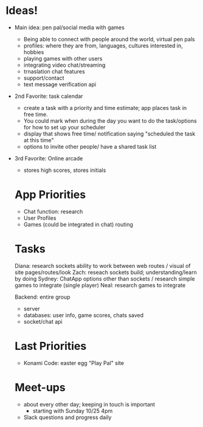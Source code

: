 # Ideas!

- Main idea: pen pal/social media with games
    - Being able to connect with people around the world, virtual pen pals
    - profiles: where they are from, languages, cultures interested in, hobbies
    - playing games with other users
    - integrating video chat/streaming
    - trnaslation chat features
    - support/contact
    - text message verification api
- 2nd Favorite: task calendar
    - create a task with a priority and time estimate; app places task in free time.
    - You could mark when during the day you want to do the task/options for how to set up your scheduler
    - display that shows free time/ notification saying "scheduled the task at this time"
    - options to invite other people/ have a shared task list
- 3rd Favorite: Online arcade
    - stores high scores, stores initials



    # App Priorities

    - Chat function: research
    - User Profiles
    - Games (could be integrated in chat) routing


    # Tasks
    Diana: research sockets ability to work between web routes / visual of site pages/routes/look
    Zach: reseach sockets build; understanding/learn by doing
    Sydney: ChatApp options other than sockets / research simple games to integrate (single player)
    Neal: research games to integrate

    Backend: entire group
    - server
    - databases: user info, game scores, chats saved
    - socket/chat api


    # Last Priorities
    - Konami Code: easter egg "Play Pal" site


    # Meet-ups
    - about every other day; keeping in touch is important
        - starting with Sunday 10/25 4pm
    - Slack questions and progress daily

    

